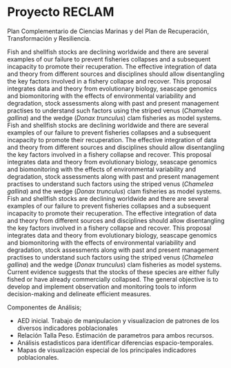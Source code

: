 # Proyecto RECLAM

Plan Complementario de Ciencias Marinas y del Plan de Recuperación, Transformación y Resiliencia.

Fish and shellfish stocks are declining worldwide and there are several examples of our failure to prevent fisheries collapses and a subsequent incapacity to promote their recuperation. The effective integration of data and theory from different sources and disciplines should allow disentangling the key factors involved in a fishery collapse and recover. This proposal integrates data and theory from evolutionary biology, seascape genomics and biomonitoring with the effects of environmental variability and degradation, stock assessments along with past and present management practises to understand such factors using the striped venus (*Chamelea gallina*) and the wedge (*Donax trunculus*) clam fisheries as model systems. Fish and shellfish stocks are declining worldwide and there are several examples of our failure to prevent fisheries collapses and a subsequent incapacity to promote their recuperation. The effective integration of data and theory from different sources and disciplines should allow disentangling the key factors involved in a fishery collapse and recover. This proposal integrates data and theory from evolutionary biology, seascape genomics and biomonitoring with the effects of environmental variability and degradation, stock assessments along with past and present management practises to understand such factors using the striped venus (*Chamelea gallina*) and the wedge (*Donax trunculus*) clam fisheries as model systems. Fish and shellfish stocks are declining worldwide and there are several examples of our failure to prevent fisheries collapses and a subsequent incapacity to promote their recuperation. The effective integration of data and theory from different sources and disciplines should allow disentangling the key factors involved in a fishery collapse and recover. This proposal integrates data and theory from evolutionary biology, seascape genomics and biomonitoring with the effects of environmental variability and degradation, stock assessments along with past and present management practises to understand such factors using the striped venus (*Chamelea gallina*) and the wedge (*Donax trunculus*) clam fisheries as model systems. 
Current evidence suggests that the stocks of these species are either fully fished or have already commercially collapsed. The general objective is to develop and implement observation and monitoring tools to inform decision-making and delineate efficient measures.

Componentes de Análisis;

- AED inicial. Trabajo de manipulacion y visualizacion de patrones de los diversos indicadores poblacionales
- Relación Talla Peso. Estimación de parametros para ambos recursos.
- Análisis estadisticos para identificar diferencias espacio-temporales.
- Mapas de visualización especial de los principales indicadores poblacionales.




